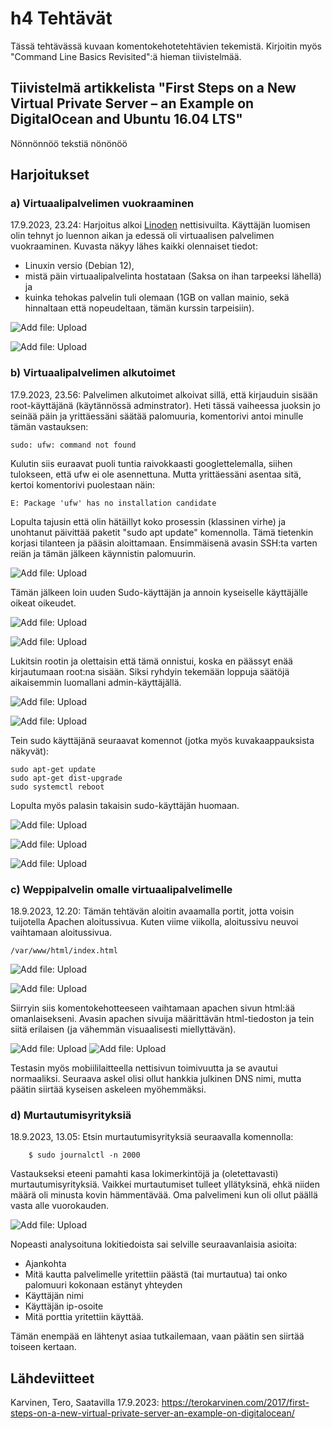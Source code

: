 # h4 Tehtävät

Tässä tehtävässä kuvaan komentokehotetehtävien tekemistä. Kirjoitin myös "Command Line Basics Revisited":ä hieman tiivistelmää.

## Tiivistelmä artikkelista "First Steps on a New Virtual Private Server – an Example on DigitalOcean and Ubuntu 16.04 LTS"

Nönnönnöö tekstiä nönönöö



## Harjoitukset

### a) Virtuaalipalvelimen vuokraaminen

17.9.2023, 23.24:
Harjoitus alkoi [Linoden](https://www.linode.com/) nettisivuilta. Käyttäjän luomisen olin tehnyt jo luennon aikan ja edessä oli virtuaalisen palvelimen vuokraaminen. Kuvasta näkyy lähes kaikki olennaiset tiedot: 
- Linuxin versio (Debian 12),
- mistä päin virtuaalipalvelinta hostataan (Saksa on ihan tarpeeksi lähellä) ja
- kuinka tehokas palvelin tuli olemaan (1GB on vallan mainio, sekä hinnaltaan että nopeudeltaan, tämän kurssin tarpeisiin).

    

![Add file: Upload](a1MuistinMäärä.png)


![Add file: Upload](a2Toimii.png)



### b) Virtuaalipalvelimen alkutoimet

17.9.2023, 23.56:
Palvelimen alkutoimet alkoivat sillä, että kirjauduin sisään root-käyttäjänä (käytännössä adminstrator). Heti tässä vaiheessa juoksin jo seinää päin ja yrittäessäni säätää palomuuria, komentorivi antoi minulle tämän vastauksen:

    sudo: ufw: command not found

Kulutin siis euraavat puoli tuntia raivokkaasti googlettelemalla, siihen tulokseen, että ufw ei ole asennettuna. Mutta yrittäessäni asentaa sitä, kertoi komentorivi puolestaan näin:

    E: Package 'ufw' has no installation candidate

Lopulta tajusin että olin hätäillyt koko prosessin (klassinen virhe) ja unohtanut päivittää paketit "sudo apt update" komennolla. Tämä tietenkin korjasi tilanteen ja pääsin aloittamaan. Ensimmäisenä avasin SSH:ta varten 
reiän ja tämän jälkeen käynnistin palomuurin.


![Add file: Upload](b1RootFirewall.png)



Tämän jälkeen loin uuden Sudo-käyttäjän ja annoin kyseiselle käyttäjälle oikeat oikeudet.


![Add file: Upload](b2RootSudoUser.png)

![Add file: Upload](b3RootSudoUserSudo.png)



Lukitsin rootin ja olettaisin että tämä onnistui, koska en päässyt enää kirjautumaan root:na sisään. Siksi ryhdyin tekemään loppuja säätöjä aikaisemmin luomallani admin-käyttäjällä.


![Add file: Upload](b4RootLock.png)

![Add file: Upload](b5RootTaco.png)


Tein sudo käyttäjänä seuraavat komennot (jotka myös kuvakaappauksista näkyvät):

    sudo apt-get update
    sudo apt-get dist-upgrade
    sudo systemctl reboot

Lopulta myös palasin takaisin sudo-käyttäjän huomaan.

![Add file: Upload](b6SudoUpdates.png)

![Add file: Upload](b7SudoReboot.png)

![Add file: Upload](b8ReEntry.png)



### c) Weppipalvelin omalle virtuaalipalvelimelle

18.9.2023, 12.20:
Tämän tehtävän aloitin avaamalla portit, jotta voisin tuijotella Apachen aloitussivua. Kuten viime viikolla, aloitussivu neuvoi vaihtamaan aloitussivua.

    /var/www/html/index.html


![Add file: Upload](c1PorttienAvaaminen.png)

![Add file: Upload](c2NettisivuAuki.png)



Siirryin siis komentokehotteeseen vaihtamaan apachen sivun html:ää omanlaisekseni. Avasin apachen sivuija määrittävän html-tiedoston ja tein siitä erilaisen (ja vähemmän visuaalisesti miellyttävän).


![Add file: Upload](c3HTML.png)
![Add file: Upload](c4Toimii.png)



Testasin myös mobiililaitteella nettisivun toimivuutta ja se avautui normaaliksi. Seuraava askel olisi ollut hankkia julkinen DNS nimi, mutta päätin siirtää kyseisen askeleen myöhemmäksi.




### d) Murtautumisyrityksiä

18.9.2023, 13.05:
Etsin murtautumisyrityksiä seuraavalla komennolla:

        $ sudo journalctl -n 2000


Vastaukseksi eteeni pamahti kasa lokimerkintöjä ja (oletettavasti) murtautumisyrityksiä. Vaikkei murtautumiset tulleet yllätyksinä, ehkä niiden määrä oli minusta kovin hämmentävää. Oma palvelimeni kun oli ollut päällä vasta alle vuorokauden.


![Add file: Upload](d1Murtautumisia.png)



Nopeasti analysoituna lokitiedoista sai selville seuraavanlaisia asioita:
- Ajankohta
- Mitä kautta palvelimelle yritettiin päästä (tai murtautua) tai onko palomuuri kokonaan estänyt yhteyden
- Käyttäjän nimi
- Käyttäjän ip-osoite
- Mitä porttia yritettiin käyttää.


Tämän enempää en lähtenyt asiaa tutkailemaan, vaan päätin sen siirtää toiseen kertaan.



## Lähdeviitteet

Karvinen, Tero, Saatavilla 17.9.2023: https://terokarvinen.com/2017/first-steps-on-a-new-virtual-private-server-an-example-on-digitalocean/

